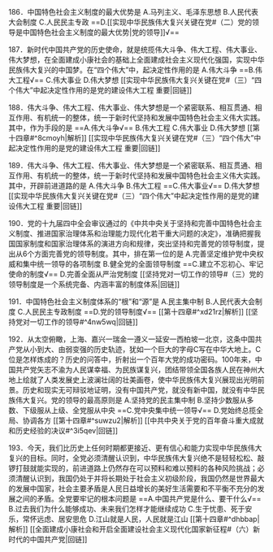 186．中国特色社会主义制度的最大优势是
A.马列主义、毛泽东思想
B.人民代表大会制度
C.人民民主专政
==D.[[实现中华民族伟大复兴关键在党#（二）党的领导是中国特色社会主义制度的最大优势|党的领导]]√==

187．新时代中国共产党的历史使命，就是统揽伟大斗争、伟大工程、伟大事业、伟大梦想，在全面建成小康社会的基础上全面建成社会主义现代化强国，实现中华民族伟大复兴的中国梦。在“四个伟大”中，起决定性作用的是
A.伟大斗争
==B.伟大工程√==
C.伟大事业
D.伟大梦想
[[实现中华民族伟大复兴关键在党#（三）“四个伟大”中起决定性作用的是党的建设伟大工程 重要|回链]]

188．伟大斗争、伟大工程、伟大事业、伟大梦想是一个紧密联系、相互贯通、相互作用、有机统一的整体，统一于新时代坚持和发展中国特色社会主义伟大实践。其中，作为手段的是
==A.伟大斗争√==
B.伟大工程
C.伟大事业
D.伟大梦想 
[[第十四章#^8cmoyh|解析]]
[[实现中华民族伟大复兴关键在党#（三）“四个伟大”中起决定性作用的是党的建设伟大工程 重要|回链]]

189．伟大斗争、伟大工程、伟大事业、伟大梦想是一个紧密联系、相互贯通、相互作用、有机统一的整体，统一于新时代坚持和发展中国特色社会主义伟大实践。其中，开辟前进道路的是
A.伟大斗争
B.伟大工程
==C.伟大事业√==
D.伟大梦想
[[实现中华民族伟大复兴关键在党#（三）“四个伟大”中起决定性作用的是党的建设伟大工程 重要|回链]]

190．党的十九届四中全会审议通过的《中共中央关于坚持和完善中国特色社会主义制度、推进国家治理体系和治理能力现代化若干重大问题的决定》，准确把握我国国家制度和国家治理体系的演进方向和规律，突出坚持和完善党的领导制度，提出从6个方面完善党的领导制度。其中，排在第一位的是
A.完善坚定维护党中央权威和集中统一领导的各项制度
B.健全党的全面领导制度
==C.建立不忘初心、牢记使命的制度√==
D.完善全面从严治党制度
[[坚持党对一切工作的领导#（三）党的领导制度是一个系统完备、内涵丰富的制度体系|回链]]

191．中国特色社会主义制度体系的“根”和“源”是
A.民主集中制
B.人民代表大会制度
C.人民民主专政制度
==D.党的领导制度√==
[[第十四章#^xd21rz|解析]]
[[坚持党对一切工作的领导#^4nw5wq|回链]]

192．从太空俯瞰，上海、嘉兴一瑞金一遵义一延安一西柏坡一北京，这条中国共产党从小到大、由弱变强的历史轨迹，犹如一个巨大的字母C写在中华大地上。C位是怎样炼成的？历史的问答中，折射出一个百年大党的成功密码。100年来，中国共产党矢志不渝为人民谋幸福、为民族谋复兴，团结带领全国各族人民在神州大地上绘就了人类发展史上波澜壮阔的壮美画卷，使中华民族伟大复兴展现出光明前景。历史和现实无可辩驳地证明，没有中国共产党，就没有新中国，就没有中华民族伟大复兴。党的领导的最高原则是
A.坚持党的民主集中制
B.坚持少数服从多数、下级服从上级、全党服从中央
==C.党中央集中统一领导√==
D.党始终总揽全局、协调各方
[[第十四章#^suwzu2|解析]]
[[中共中央关于党的百年奋斗重大成就和历史经验的决议#^3i5qev|回链]]

193．今天，我们比历史上任何时期都更接近、更有信心和能力实现中华民族伟大复兴的目标。同时，全党必须清醒认识到，中华民族伟大复兴绝不是轻轻松松、敲锣打鼓就能实现的，前进道路上仍然存在可以预料和难以预料的各种风险挑战；必须清醒认识到，我国仍处于并将长期处于社会主义初级阶段，我国仍然是世界最大的发展中国家，社会主要矛盾是人民日益增长的美好生活需要和不平衡不充分的发展之间的矛盾。全党要牢记的根本问题是
==A.中国共产党是什么、要干什么√==
B.过去我们为什么能够成功、未来我们怎样才能继续成功
C.生于忧患、死于安乐，常怀远虑、居安思危
D.江山就是人民，人民就是江山
[[第十四章#^dhbbap|解析]]
[[全面建成小康社会和开启全面建设社会主义现代化国家新征程#（六）新时代的中国共产党|回链]]